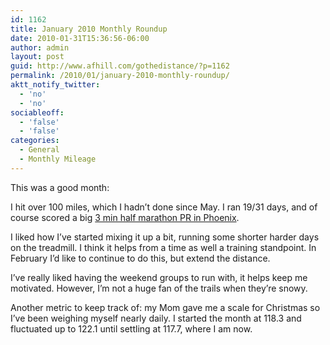 ```yaml
---
id: 1162
title: January 2010 Monthly Roundup
date: 2010-01-31T15:36:56-06:00
author: admin
layout: post
guid: http://www.afhill.com/gothedistance/?p=1162
permalink: /2010/01/january-2010-monthly-roundup/
aktt_notify_twitter:
  - 'no'
  - 'no'
sociableoff:
  - 'false'
  - 'false'
categories:
  - General
  - Monthly Mileage
---
```

This was a good month: 

I hit over 100 miles, which I hadn&#8217;t done since May. I ran 19/31 days, and of course scored a big [3 min half marathon PR in Phoenix](http://www.afhill.com/gothedistance/2010/01/rock-n-roll-arizona-half-marathon-race-report/). 

I liked how I&#8217;ve started mixing it up a bit, running some shorter harder days on the treadmill. I think it helps from a time as well a training standpoint. In February I&#8217;d like to continue to do this, but extend the distance. 

I&#8217;ve really liked having the weekend groups to run with, it helps keep me motivated. However, I&#8217;m not a huge fan of the trails when they&#8217;re snowy.

Another metric to keep track of: my Mom gave me a scale for Christmas so I&#8217;ve been weighing myself nearly daily. I started the month at 118.3 and fluctuated up to 122.1 until settling at 117.7, where I am now.